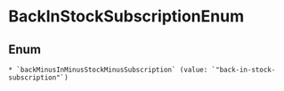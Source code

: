
# BackInStockSubscriptionEnum

## Enum


    * `backMinusInMinusStockMinusSubscription` (value: `"back-in-stock-subscription"`)




